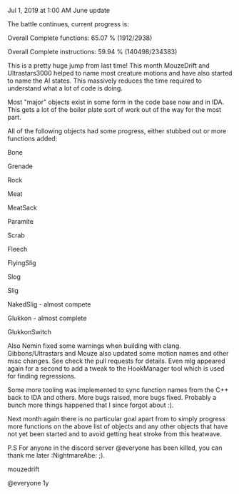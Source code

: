 Jul 1, 2019 at 1:00 AM
June update

The battle continues, current progress is:


Overall Complete functions: 65.07 % (1912/2938)

Overall Complete instructions: 59.94 % (140498/234383) 


This is a pretty huge jump from last time! This month MouzeDrift and Ultrastars3000 helped to name most creature motions and have also started to name the AI states. This massively reduces the time required to understand what a lot of code is doing.

Most "major" objects exist in some form in the code base now and in IDA. This gets a lot of the boiler plate sort of work out of the way for the most part.

All of the following objects had some progress, either stubbed out or more functions added:


 Bone

Grenade

Rock

Meat

MeatSack

Paramite

Scrab

Fleech

FlyingSlig

Slog

Slig

NakedSlig - almost compete

Glukkon - almost complete

GlukkonSwitch


Also Nemin fixed some warnings when building with clang. Gibbons/Ultrastars and Mouze also updated some motion names and other misc changes. See check the pull requests for details. Even mlg appeared again for a second to add a tweak to the HookManager tool which is used for finding regressions.

Some more tooling was implemented to sync function names from the C++ back to IDA and others. More bugs raised, more bugs fixed. Probably a bunch more things happened that I since forgot about :).

Next month again there is no particular goal apart from to simply progress more functions on the above list of objects and any other objects that have not yet been started and to avoid getting heat stroke from this heatwave.

P.S For anyone in the discord server @everyone has been killed, you can thank me later :NightmareAbe: ;).


mouzedrift

@everyone
1y
